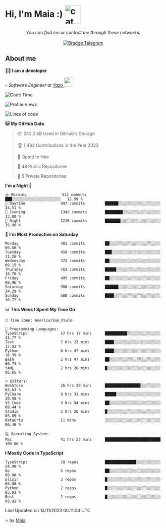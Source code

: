 <h1 align="left">Hi, I'm Maia :) 
<img src="https://emojis.slackmojis.com/emojis/images/1643509834/36299/black-cat.gif?1643509834" width="50" height="60" align="center"  alt="cat"/>
</h1>

<p align="center">
    <i>You can find me or contact me through these networks:</i>
    <br/><br/>
    <a href="https://t.me/mrootx" target="_blank">
        <img src="https://img.shields.io/badge/-Telegram-2CA5E0?logo=telegram&style=flat&logoColor=white" alt="Bradge Telegram" />
    </a>
</p>

## About me

:technologist: <strong>I am a developer</strong> <br>

<p><em> - Software Engineer at <a href="[https://pdasolucoes.com.br](https://yazo.com.br/)">Yazo
</a><img src="https://media.giphy.com/media/WUlplcMpOCEmTGBtBW/giphy.gif" width="30"> 
</em></p>

<!--START_SECTION:waka-->
![Code Time](http://img.shields.io/badge/Code%20Time-3%2C446%20hrs%2016%20mins-blue)

![Profile Views](http://img.shields.io/badge/Profile%20Views-12-blue)

![Lines of code](https://img.shields.io/badge/From%20Hello%20World%20I%27ve%20Written-962.1%20thousand%20lines%20of%20code-blue)

**🐱 My GitHub Data** 

> 📦 242.2 kB Used in GitHub's Storage 
 > 
> 🏆 1,482 Contributions in the Year 2023
 > 
> 💼 Opted to Hire
 > 
> 📜 48 Public Repositories 
 > 
> 🔑 5 Private Repositories 
 > 
**I'm a Night 🦉** 

```text
🌞 Morning                512 commits         ███░░░░░░░░░░░░░░░░░░░░░░   12.59 % 
🌆 Daytime                997 commits         ██████░░░░░░░░░░░░░░░░░░░   24.51 % 
🌃 Evening                1342 commits        ████████░░░░░░░░░░░░░░░░░   33.00 % 
🌙 Night                  1216 commits        ███████░░░░░░░░░░░░░░░░░░   29.90 % 
```
📅 **I'm Most Productive on Saturday** 

```text
Monday                   401 commits         ██░░░░░░░░░░░░░░░░░░░░░░░   09.86 % 
Tuesday                  458 commits         ███░░░░░░░░░░░░░░░░░░░░░░   11.26 % 
Wednesday                372 commits         ██░░░░░░░░░░░░░░░░░░░░░░░   09.15 % 
Thursday                 763 commits         █████░░░░░░░░░░░░░░░░░░░░   18.76 % 
Friday                   405 commits         ██░░░░░░░░░░░░░░░░░░░░░░░   09.96 % 
Saturday                 988 commits         ██████░░░░░░░░░░░░░░░░░░░   24.29 % 
Sunday                   680 commits         ████░░░░░░░░░░░░░░░░░░░░░   16.72 % 
```


📊 **This Week I Spent My Time On** 

```text
🕑︎ Time Zone: America/Sao_Paulo

💬 Programming Languages: 
TypeScript               17 hrs 17 mins      ██████████░░░░░░░░░░░░░░░   41.77 % 
Text                     7 hrs 22 mins       ████░░░░░░░░░░░░░░░░░░░░░   17.82 % 
Python                   6 hrs 47 mins       ████░░░░░░░░░░░░░░░░░░░░░   16.39 % 
Bash                     2 hrs 47 mins       ██░░░░░░░░░░░░░░░░░░░░░░░   06.73 % 
YAML                     2 hrs 20 mins       █░░░░░░░░░░░░░░░░░░░░░░░░   05.65 % 

🔥 Editors: 
WebStorm                 26 hrs 20 mins      ████████████████░░░░░░░░░   63.63 % 
PyCharm                  8 hrs 31 mins       █████░░░░░░░░░░░░░░░░░░░░   20.58 % 
VS Code                  3 hrs 54 mins       ██░░░░░░░░░░░░░░░░░░░░░░░   09.44 % 
Studio                   2 hrs 26 mins       █░░░░░░░░░░░░░░░░░░░░░░░░   05.89 % 
DataGrip                 11 mins             ░░░░░░░░░░░░░░░░░░░░░░░░░   00.46 % 

💻 Operating System: 
Mac                      41 hrs 23 mins      █████████████████████████   100.00 % 
```

**I Mostly Code in TypeScript** 

```text
TypeScript               28 repos            ██████████████░░░░░░░░░░░   54.90 % 
Go                       5 repos             ██░░░░░░░░░░░░░░░░░░░░░░░   09.80 % 
Elixir                   3 repos             █░░░░░░░░░░░░░░░░░░░░░░░░   05.88 % 
Python                   2 repos             █░░░░░░░░░░░░░░░░░░░░░░░░   03.92 % 
Rust                     2 repos             █░░░░░░░░░░░░░░░░░░░░░░░░   03.92 % 
```




 Last Updated on 14/11/2023 00:11:03 UTC
<!--END_SECTION:waka-->

⭐️ by [Maia](https://github.com/gabrielmaialva33/)


